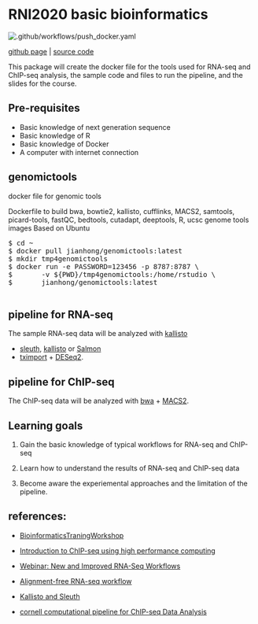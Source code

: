 # RNI2020 basic bioinformatics

![.github/workflows/push_docker.yaml](https://github.com/jianhong/genomictools/workflows/.github/workflows/push_docker.yaml/badge.svg)

[github page](https://jianhong.github.io/genomictools/) | 
[source code](https://github.com/jianhong/genomictools)

This package will create the docker file for the tools used for RNA-seq and
ChIP-seq analysis, the sample code and files to run the pipeline, and
the slides for the course.

## Pre-requisites
* Basic knowledge of next generation sequence
* Basic knowledge of R
* Basic knowledge of Docker
* A computer with internet connection

## genomictools
docker file for genomic tools

Dockerfile to build bwa, bowtie2, kallisto, cufflinks, MACS2, samtools, 
picard-tools, fastQC, bedtools, cutadapt, deeptools, 
R, ucsc genome tools
images
Based on Ubuntu

<pre>
$ cd ~
$ docker pull jianhong/genomictools:latest
$ mkdir tmp4genomictools
$ docker run -e PASSWORD=123456 -p 8787:8787 \
$       -v ${PWD}/tmp4genomictools:/home/rstudio \
$       jianhong/genomictools:latest

</pre>

## pipeline for RNA-seq

The sample RNA-seq data will be analyzed with [kallisto](https://pachterlab.github.io/kallisto/about)
+ [sleuth](https://pachterlab.github.io/sleuth/about),
[kallisto](https://pachterlab.github.io/kallisto/about) or [Salmon](https://combine-lab.github.io/salmon/)
+ [tximport](https://bioconductor.org/packages/tximport/) + [DESeq2](https://bioconductor.org/packages/DESeq2).

## pipeline for ChIP-seq

The ChIP-seq data will be analyzed with [bwa](http://bio-bwa.sourceforge.net/) +
[MACS2](https://github.com/macs3-project/MACS).

## Learning goals

1. Gain the basic knowledge of typical workflows for RNA-seq and ChIP-seq

2. Learn how to understand the results of RNA-seq and ChIP-seq data

3. Become aware the experiemental approaches and the limitation of the pipeline.

## references:

* [BioinformaticsTraningWorkshop](https://github.com/haibol2016/BioinformaticsTrainingWorkshop)

* [Introduction to ChIP-seq using high performance computing](https://github.com/hbctraining/Intro-to-ChIPseq)

* [Webinar: New and Improved RNA-Seq Workflows](https://www.rna-seqblog.com/webinar-new-and-improved-rna-seq-workflows/)

* [Alignment-free RNA-seq workflow](https://bioconductor.org/help/course-materials/2017/CSAMA/lectures/2-tuesday/lec07-alignmentfree-rnaseq.pdf)

* [Kallisto and Sleuth](https://scilifelab.github.io/courses/rnaseq/labs/kallisto)

* [cornell computational pipeline for ChIP-seq Data Analysis](https://biohpc.cornell.edu/lab/doc/Chip-seq_workshop_lecture1.pdf)
